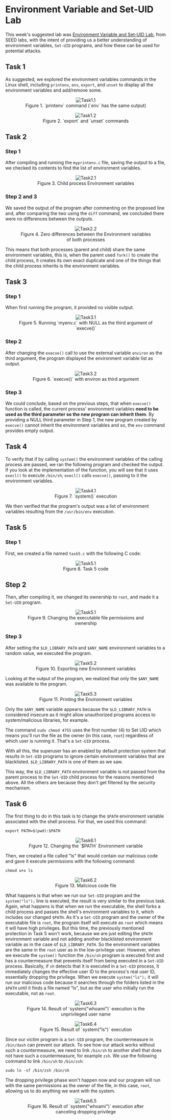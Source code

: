 # Environment Variable and Set-UID Lab

This week's suggested lab was [Environment Variable and Set-UID Lab](https://seedsecuritylabs.org/Labs_20.04/Software/Environment_Variable_and_SetUID/), from SEED labs, with the intent of providing us a better understanding of environment variables, `Set-UID` programs, and how these can be used for potential attacks.

## Task 1

As suggested, we explored the environment variables commands in the Linux shell, including `printenv`, `env`, `export`, and `unset` to display all the environment variables and add/remove some.

<figure align="center">
  <img src="images/printenv.png" alt="Task1.1"/>
  <figcaption>Figure 1. `printenv` command (`env` has the same output)</figcaption>
</figure>

<figure align="center">
  <img src="images/exportUnset.png" alt="Task1.2"/>
  <figcaption>Figure 2. `export` and `unset` commands</figcaption>
</figure>

## Task 2

### Step 1

After compiling and running the `myprintenv.c` file, saving the output to a file, we checked its contents to find the list of environment variables.

<figure align="center">
  <img src="images/childEnvVars.png" alt="Task2.1"/>
  <figcaption>Figure 3. Child process Environment variables</figcaption>
</figure>

### Step 2 and 3

We saved the output of the program after commenting on the proposed line and, after comparing the two using the `diff` command, we concluded there were no differences between the outputs. 

<figure align="center">
  <img src="images/diffEnvVars.png" alt="Task2.2"/>
  <figcaption>Figure 4. Zero differences between the Environment variables of both processes</figcaption>
</figure>

This means that both processes (parent and child) share the same environment variables, this is, when the parent used `fork()` to create the child process, it creates its own exact duplicate and one of the things that the child process inherits is the environment variables.

## Task 3

### Step 1

When first running the program, it provided no visible output.

<figure align="center">
  <img src="images/myEnv.png" alt="Task3.1"/>
  <figcaption>Figure 5. Running `myenv.c` with NULL as the third argument of `execve()`</figcaption>
</figure>

### Step 2

After changing the `execve()` call to use the external variable `environ` as the third argument, the program displayed the environment variable list as output.

<figure align="center">
  <img src="images/execve.png" alt="Task3.2"/>
  <figcaption>Figure 6. `execve()` with environ as third argument</figcaption>
</figure>

### Step 3

We could conclude, based on the previous steps, that when `execve()` function is called, the current process' environment variables **need to be used as the third parameter so the new program can inherit them**. By providing a NULL third parameter in Step 1, the new program created by `execve()` cannot inherit the environment variables and so, the `env` command provides empty output.

## Task 4

To verify that if by calling `system()` the environment variables of the calling process are passed, we ran the following program and checked the output. If you look at the implementation of the function, you will see that it uses `execl()` to execute `/bin/sh`; `execl()` calls `execve()`, passing to it the environment variables.

<figure align="center">
  <img src="images/system.png" alt="Task4.1"/>
  <figcaption>Figure 7. `system()` execution</figcaption>
</figure>

We then verified that the program's output was a list of environment variables resulting from the `/usr/bin/env` execution.

## Task 5

### Step 1

First, we created a file named `task5.c` with the following C code:

<figure align="center">
  <img src="images/task5.png" alt="Task5.1"/>
  <figcaption>Figure 8. Task 5 code</figcaption>
</figure>

## Step 2

Then, after compiling it, we changed its ownership to `root`, and made it a `Set-UID` program.

<figure align="center">
  <img src="images/changePermissions.png" alt="Task5.1"/>
  <figcaption>Figure 9. Changing the executable file permissions and ownership</figcaption>
</figure>

### Step 3

After setting the `$LD_LIBRARY_PATH` and `$ANY_NAME` environment variables to a random value, we executed the program.

<figure align="center">
  <img src="images/exportVars.png" alt="Task5.2"/>
  <figcaption>Figure 10. Exporting new Environment variables</figcaption>
</figure>

Looking at the output of the program, we realized that only the `$ANY_NAME` was available to the program.

<figure align="center">
  <img src="images/newEnvVars.png" alt="Task5.3"/>
  <figcaption>Figure 11. Printing the Environment variables</figcaption>
</figure>


Only the `$ANY_NAME` variable appears because the `$LD_LIBRARY_PATH` is considered insecure as it might allow unauthorized programs access to system/malicious libraries, for example.

The command `sudo chmod 4755` uses the first number (4) to Set UID which means you'll run the file as the owner (in this case, `root`) regardless of which user is running it. That's a `Set-UID` process.

With all this, the superuser has an enabled by default protection system that results in `Set-UID` programs to ignore certain environment variables that are blacklisted. `$LD_LIBRARY_PATH` is one of them as we saw.

This way, the `$LD_LIBRARY_PATH` environment variable is not passed from the parent process to the `Set-UID` child process for the reasons mentioned above. All the others are because they don't get filtered by the security mechanism.

## Task 6 

The first thing to do in this task is to change the `$PATH` environment variable associated with the shell process. For that, we used this command: 

`export PATH=$(pwd):$PATH`

<figure align="center">
  <img src="images/exportPath.png" alt="Task6.1"/>
  <figcaption>Figure 12. Changing the `$PATH` Environment variable</figcaption>
</figure>

Then, we created a file called "ls" that would contain our malicious code and gave it execute permissions with the following command:

`chmod u+x ls`

<figure align="center">
  <img src="images/ls.png" alt="Task6.2"/>
  <figcaption>Figure 13. Malicious code file</figcaption>
</figure>

What happens is that when we run our `Set-UID` program and the `system("ls");` line is executed, the result is very similar to the previous task. Again, what happens is that when we run the executable, the shell forks a child process and passes the shell's environment variables to it, which includes our changed `$PATH`. As it's a `Set-UID` program and the owner of the executable file is `root`, the program itself will execute as `root` which means it will have high privileges. But this time, the previously mentioned protection in Task 5 won't work, because we are just editing the `$PATH` environment variable and not adding another blacklisted environment variable as in the case of `$LD_LIBRARY_PATH`. So the environment variables are the same in the `root` user as in the low-privilege user. However, when we execute the `system()` function the `/bin/sh` program is executed first and has a countermeasure that prevents itself from being executed in a `Set-UID` process. Basically, if `sh` detects that it is executed in a `Set-UID` process, it immediately changes the effective user ID to the process's real user ID, essentially dropping the privilege. When we execute `system("ls");` it will run our malicious code because it searches through the folders listed in the `$PATH` until it finds a file named “ls”, but as the user who initially run the executable, not as `root`.

<figure align="center">
  <img src="images/whoamiUnprivileged.png" alt="Task6.3"/>
  <figcaption>Figure 14. Result of `system("whoami")` execution is the unprivileged user name</figcaption>
</figure>

<figure align="center">
  <img src="images/lsHacked.png" alt="Task6.4"/>
  <figcaption>Figure 15. Result of `system("ls")` execution</figcaption>
</figure>

Since our victim program is a `Set-UID` program, the countermeasure in `/bin/dash` can prevent our attack. To see how our attack works without such a countermeasure, we need to link `/bin/sh` to another shell that does not have such a countermeasure, for example `zsh`. We use the following command to link `/bin/sh` to `/bin/zsh`:

`sudo ln -sf /bin/zsh /bin/sh`

The dropping privilege phase won't happen now and our program will run with the same permissions as the owner of the file, in this case, `root`, allowing us to do anything we want with the system.

<figure align="center">
  <img src="images/whoamiPrivileged.png" alt="Task6.5"/>
  <figcaption>Figure 16. Result of `system("whoami")` execution after canceling dropping privilege</figcaption>
</figure>
